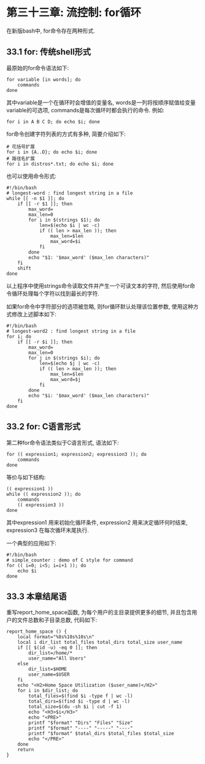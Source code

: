# 第三十三章: 流控制: for循环 #

在新版bash中, for命令存在两种形式.

## 33.1 for: 传统shell形式 ##

最原始的for命令语法如下:

```
for variable [in words]; do
    commands
done
```

其中variable是一个在循环时会增值的变量名, words是一列将按顺序赋值给变量variable的可选项, commands是每次循环时都会执行的命令. 例如:

```
for i in A B C D; do echo $i; done
```

for命令创建字符列表的方式有多种, 简要介绍如下:

```
# 花括号扩展
for i in {A..D}; do echo $i; done
# 路径名扩展
for i in distros*.txt; do echo $i; done
```

也可以使用命令形式:

```
#!/bin/bash
# longest-word : find longest string in a file
while [[ -n $1 ]]; do
    if [[ -r $1 ]]; then
        max_word=
        max_len=0
        for i in $(strings $1); do
            len=$(echo $i | wc -c)
            if (( len > max_len )); then
                max_len=$len
                max_word=$i
            fi
        done
        echo "$1: '$max_word' ($max_len characters)"
    fi
    shift
done
```

以上程序中使用strings命令读取文件并产生一个可读文本的字符, 然后使用for命令循环处理每个字符以找到最长的字符.

如果for命令中字符部分的选项被忽略, 则for循环默认处理该位置参数, 使用这种方式修改上述脚本如下:

```
#!/bin/bash
# longest-word2 : find longest string in a file
for i; do
    if [[ -r $i ]]; then
        max_word=
        max_len=0
        for j in $(strings $i); do
            len=$(echo $j | wc -c)
            if (( len > max_len )); then
                max_len=$len
                max_word=$j
            fi
        done
        echo "$i: '$max_word' ($max_len characters)"
    fi
done
```

## 33.2 for: C语言形式 ##

第二种for命令语法类似于C语言形式, 语法如下:

```
for (( expression1; expression2; expression3 )); do
    commands
done
```

等价与如下结构:

```
(( expression1 ))
while (( expression2 )); do
    commands
    (( expression3 ))
done
```

其中expression1 用来初始化循环条件, expression2 用来决定循环何时结束, expression3 在每次循环末尾执行.

一个典型的应用如下:

```
#!/bin/bash
# simple_counter : demo of C style for command
for (( i=0; i<5; i=i+1 )); do
    echo $i
done
```

## 33.3 本章结尾语 ##

重写report\_home\_space函数, 为每个用户的主目录提供更多的细节, 并且包含用户的文件总数和子目录总数, 代码如下:

```
report_home_space () {
    local format="%8s%10s%10s\n"
    local i dir_list total_files total_dirs total_size user_name
    if [[ $(id -u) -eq 0 ]]; then
        dir_list=/home/*
        user_name="All Users"
    else
        dir_list=$HOME
        user_name=$USER
    fi
    echo "<H2>Home Space Utilization ($user_name)</H2>"
    for i in $dir_list; do
        total_files=$(find $i -type f | wc -l)
        total_dirs=$(find $i -type d | wc -l)
        total_size=$(du -sh $i | cut -f 1)
        echo "<H3>$i</H3>"
        echo "<PRE>"
        printf "$format" "Dirs" "Files" "Size"
        printf "$format" "----" "-----" "----"
        printf "$format" $total_dirs $total_files $total_size
        echo "</PRE>"
    done
    return
}
```
